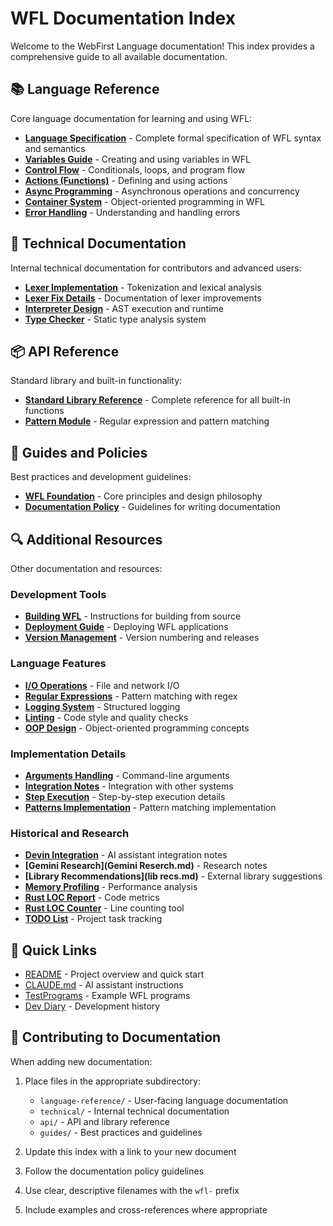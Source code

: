 # WFL Documentation Index

Welcome to the WebFirst Language documentation! This index provides a comprehensive guide to all available documentation.

## 📚 Language Reference

Core language documentation for learning and using WFL:

- **[Language Specification](language-reference/wfl-spec.md)** - Complete formal specification of WFL syntax and semantics
- **[Variables Guide](language-reference/wfl-variables.md)** - Creating and using variables in WFL
- **[Control Flow](language-reference/wfl-control-flow.md)** - Conditionals, loops, and program flow
- **[Actions (Functions)](language-reference/wfl-actions.md)** - Defining and using actions
- **[Async Programming](language-reference/wfl-async.md)** - Asynchronous operations and concurrency
- **[Container System](language-reference/wfl-containers.md)** - Object-oriented programming in WFL
- **[Error Handling](language-reference/wfl-errors.md)** - Understanding and handling errors

## 🔧 Technical Documentation

Internal technical documentation for contributors and advanced users:

- **[Lexer Implementation](technical/wfl-lexer.md)** - Tokenization and lexical analysis
- **[Lexer Fix Details](technical/lexer_fix_1.md)** - Documentation of lexer improvements
- **[Interpreter Design](technical/wfl-interpreter.md)** - AST execution and runtime
- **[Type Checker](technical/wfl-staticTypeChecker.md)** - Static type analysis system

## 📦 API Reference

Standard library and built-in functionality:

- **[Standard Library Reference](api/wfl-standard-library.md)** - Complete reference for all built-in functions
- **[Pattern Module](api/pattern-module.md)** - Regular expression and pattern matching

## 📖 Guides and Policies

Best practices and development guidelines:

- **[WFL Foundation](guides/wfl-foundation.md)** - Core principles and design philosophy
- **[Documentation Policy](guides/wfl-documentation-policy.md)** - Guidelines for writing documentation

## 🔍 Additional Resources

Other documentation and resources:

### Development Tools
- **[Building WFL](BUILDING.md)** - Instructions for building from source
- **[Deployment Guide](wfl-deployment.md)** - Deploying WFL applications
- **[Version Management](wfl-version.md)** - Version numbering and releases

### Language Features
- **[I/O Operations](wfl-IO.md)** - File and network I/O
- **[Regular Expressions](wfl-regex.md)** - Pattern matching with regex
- **[Logging System](wfl-logging.md)** - Structured logging
- **[Linting](wfl-lint.md)** - Code style and quality checks
- **[OOP Design](wfl-oop-design.md)** - Object-oriented programming concepts

### Implementation Details
- **[Arguments Handling](wfl-args.md)** - Command-line arguments
- **[Integration Notes](wfl-int2.md)** - Integration with other systems
- **[Step Execution](wfl-step.md)** - Step-by-step execution details
- **[Patterns Implementation](patterns.md)** - Pattern matching implementation

### Historical and Research
- **[Devin Integration](wfl-devin.md)** - AI assistant integration notes
- **[Gemini Research](Gemini Reserch.md)** - Research notes
- **[Library Recommendations](lib recs.md)** - External library suggestions
- **[Memory Profiling](memory_profiling.md)** - Performance analysis
- **[Rust LOC Report](rust_loc_report.md)** - Code metrics
- **[Rust LOC Counter](rust_loc_counter.md)** - Line counting tool
- **[TODO List](wfl-todo.md)** - Project task tracking

## 🚀 Quick Links

- [README](../README.md) - Project overview and quick start
- [CLAUDE.md](../CLAUDE.md) - AI assistant instructions
- [TestPrograms](../TestPrograms/) - Example WFL programs
- [Dev Diary](../Dev%20diary/) - Development history

## 📝 Contributing to Documentation

When adding new documentation:

1. Place files in the appropriate subdirectory:
   - `language-reference/` - User-facing language documentation
   - `technical/` - Internal technical documentation
   - `api/` - API and library reference
   - `guides/` - Best practices and guidelines

2. Update this index with a link to your new document

3. Follow the documentation policy guidelines

4. Use clear, descriptive filenames with the `wfl-` prefix

5. Include examples and cross-references where appropriate